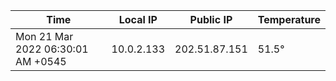 | Time     | Local IP | Public IP | Temperature |
| ----------- | ----------- | ----------- | ----------- |
| Mon 21 Mar 2022 06:30:01 AM +0545      | 10.0.2.133     | 202.51.87.151  | 51.5° |
